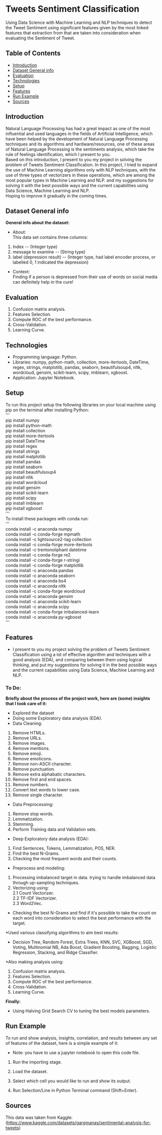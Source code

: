 # Tweets Sentiment Classification
Using Data Science with Machine Learning and NLP techniques to detect the Tweet Sentiment using significant features given by the most linked features that extraction from that are taken into consideration when evaluating the Sentiment of Tweet.

## Table of Contents
* [Introduction](#introduction)
* [Dataset General info](#dataset-general-info)
* [Evaluation](#evaluation)
* [Technologies](#technologies)
* [Setup](#setup)
* [Features](#features)
* [Run Example](#run-example)
* [Sources](#sources)

## Introduction
Natural Language Processing has had a great impact as one of the most influential and used languages in the fields of Artificial Intelligence, which have been helped by the development of Natural Language Processing techniques and its algorithms and hardware/resources, one of these areas of Natural Language Processing is the sentiments analysis, which take the rule of feelings identification, which I present to you.\
Based on this introduction, I present to you my project in solving the problem of Tweets Sentiment Classification. In this project, I tried to expand the use of Machine Learning algorithms only with NLP techniques, with the use of three types of vectorizers in these operations, which are among the most popular types in Machine Learning and NLP. and my suggestions for solving it with the best possible ways and the current capabilities using Data Science, Machine Learning and NLP.\
Hoping to improve it gradually in the coming times.

## Dataset General info
**General info about the dataset:**
* About:\
This data set contains three columns:
1. Index -- (Integer type)
2. message to examine -- (String type)
3. label (depression result) -- (Integer type, had label encoder process, or labelled 0, 1 indicated the depression)
* Context:\
Finding if a person is depressed from their use of words on social media can definitely help in the cure!

## Evaluation

1. Confusion matrix analysis.
2. Features Selection.
3. Compute ROC of the best performance.
4. Cross-Validation.
5. Learning Curve.

## Technologies
* Programming language: Python.
* Libraries: numpy, python-math, collection, more-itertools, DateTime, regex, strings, matplotlib, pandas, seaborn, beautifulsoup4, nltk, wordcloud, gensim, scikit-learn, scipy, imblearn, xgboost. 
* Application: Jupyter Notebook.

## Setup
To run this project setup the following libraries on your local machine using pip on the terminal after installing Python:\
'''\
pip install numpy\
pip install python-math\
pip install collection\
pip install more-itertools\
pip install DateTime\
pip install regex\
pip install strings\
pip install matplotlib\
pip install pandas\
pip install seaborn\
pip install beautifulsoup4\
pip install nltk\
pip install wordcloud\
pip install gensim\
pip install scikit-learn\
pip install scipy\
pip install imblearn\
pip install xgboost\
'''\
To install these packages with conda run:\
'''\
conda install -c anaconda numpy\
conda install -c conda-forge mpmath\
conda install -c lightsource2-tag collection\
conda install -c conda-forge more-itertools\
conda install -c trentonoliphant datetime\
conda install -c conda-forge re2\
conda install -c conda-forge r-stringi\
conda install -c conda-forge matplotlib\
conda install -c anaconda pandas\
conda install -c anaconda seaborn\
conda install -c anaconda bs4\
conda install -c anaconda nltk\
conda install -c conda-forge wordcloud\
conda install -c anaconda gensim\
conda install -c anaconda scikit-learn\
conda install -c anaconda scipy\
conda install -c conda-forge imbalanced-learn\
conda install -c anaconda py-xgboost\
'''

## Features
* I present to you my project solving the problem of Tweets Sentiment Classification using a lot of effective algorithm and techniques with a good analysis (EDA), and comparing between them using logical thinking, and put my suggestions for solving it in the best possible ways and the current capabilities using Data Science, Machine Learning and NLP.

### To Do:
**Briefly about the process of the project work, here are (some) insights that I took care of it:**

* Explored the dataset
* Doing some Exploratory data analysis (EDA).
* Data Cleaning:
1. Remove HTMLs.
2. Remove URLs.
3. Remove images.
4. Remove mentions.
5. Remove emoji.
5. Remove emoticons.
6. Remove non-ASCII character.
7. Remove punctuation.
8. Remove extra alphabatic characters.
9. Remove first and end spaces.
10. Remove numbers.
11. Convert text words to lower case.
12. Remove single character.

* Data Preprocessing:
1. Remove stop words.
2. Lemmatization.
3. Stemming.
4. Perform Training data and Validation sets.

* Deep Exploratory data analysis (EDA):
1. Find Sentences, Tokens, Lemmatization, POS, NER.
2. Find the best N-Grams.
3. Checking the most frequent words and their counts.

* Preprocess and modeling:
1. Processing imbalanced target in data.
trying to handle imbalanced data through up-sampling techniques.
2. Vectorizing using:\
2.1 Count Vectorizer.\
2.2 TF-IDF Vectorizer.\
2.3 Word2Vec.

* Checking the best N-Grams and find if it's possible to take the count on each word into consideration to select the best performance with the target.
  
 *Used various classifying algorithms to aim best results:

* Decision Tree, Random Forest, Extra Trees, KNN, SVC, XGBoost, SGD, Voting, Multinomial NB, Ada Boost, Gradient Boosting, Bagging, Logistic Regression, Stacking, and Ridge Classifier.

*Also making analysis using:
1. Confusion matrix analysis.
2. Features Selection.
3. Compute ROC of the best performance.
4. Cross-Validation.
5. Learning Curve.

**Finally:**

* Using Halving Grid Search CV to tuning the best models parameters.
## Run Example

To run and show analysis, insights, correlation, and results between any set of features of the dataset, here is a simple example of it:

* Note: you have to use a jupyter notebook to open this code file.

1. Run the importing stage.

2. Load the dataset.

3. Select which cell you would like to run and show its output.

4. Run Selection/Line in Python Terminal command (Shift+Enter).

## Sources
This data was taken from Kaggle:\
(https://www.kaggle.com/datasets/gargmanas/sentimental-analysis-for-tweets)
